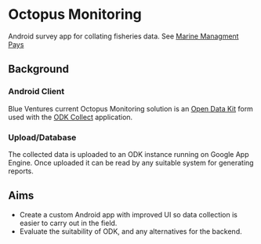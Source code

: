 # Octopus Monitoring
Android survey app for collating fisheries data. See [Marine Managment Pays](https://blueventures.org/marine-management-pays/)

## Background

### Android Client
Blue Ventures current Octopus Monitoring solution is an [Open Data Kit](https://opendatakit.org/) form used with the [ODK Collect](https://play.google.com/store/apps/details?id=org.odk.collect.android) application.

### Upload/Database
The collected data is uploaded to an ODK instance running on Google App Engine. Once uploaded it can be read by any suitable system for generating reports. 

## Aims
* Create a custom Android app with improved UI so data collection is easier to carry out in the field.
* Evaluate the suitability of ODK, and any alternatives for the backend.
